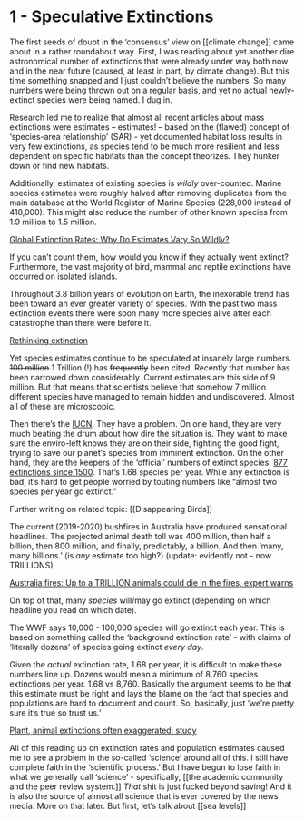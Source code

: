 # 1 - Speculative Extinctions

The first seeds of doubt in the ‘consensus’ view on [[climate change]] came about in a rather roundabout way. First, I was reading about yet another dire astronomical number of extinctions that were already under way both now and in the near future (caused, at least in part, by climate change). But this time something snapped and I just couldn’t believe the numbers. So many numbers were being thrown out on a regular basis, and yet no actual newly-extinct species were being named. I dug in.

Research led me to realize that almost all recent articles about mass extinctions were estimates – estimates! – based on the (flawed) concept of ‘species-area relationship’ (SAR) - yet documented habitat loss results in very few extinctions, as species tend to be much more resilient and less dependent on specific habitats than the concept theorizes. They hunker down or find new habitats.

Additionally, estimates of existing species is *wildly* over-counted. Marine species estimates were roughly halved after removing duplicates from the main database at the World Register of Marine Species (228,000 instead of 418,000). This might also reduce the number of other known species from 1.9 million to 1.5 million.

[Global Extinction Rates: Why Do Estimates Vary So Wildly?](https://e360.yale.edu/features/global_extinction_rates_why_do_estimates_vary_so_wildly)

If you can’t count them, how would you know if they actually went extinct? Furthermore, the vast majority of bird, mammal and reptile extinctions have occurred on isolated islands.

Throughout 3.8 billion years of evolution on Earth, the inexorable trend has been toward an ever greater variety of species. With the past two mass extinction events there were soon many more species alive after each catastrophe than there were before it.

[Rethinking extinction](https://aeon.co/essays/we-are-not-edging-up-to-a-mass-extinction)

Yet species estimates continue to be speculated at insanely large numbers. ~~100 million~~ 1 Trillion (!) has ~~frequently~~ been cited. Recently that number has been narrowed down considerably. Current estimates are this side of 9 million. But that means that scientists believe that somehow 7 million different species have managed to remain hidden and undiscovered. Almost all of these are microscopic.

Then there’s the [IUCN](https://iucn.org/). They have a problem. On one hand, they are very much beating the drum about how dire the situation is. They want to make sure the enviro-left knows they are on their side, fighting the good fight, trying to save our planet’s species from imminent extinction. On the other hand, they are the keepers of the ‘official’ numbers of extinct species. [877 extinctions since 1500](https://www.iucn.org/news/species/201912/species-recoveries-bring-hope-amidst-biodiversity-crisis-iucn-red-list). That’s 1.68 species per year. While any extinction is bad, it’s hard to get people worried by touting numbers like “almost two species per year go extinct.”

Further writing on related topic: [[Disappearing Birds]]

The current (2019-2020) bushfires in Australia have produced sensational headlines. The projected animal death toll was 400 million, then half a billion, then 800 million, and finally, predictably, a billion. And then ‘many, many billions.’ (is *any* estimate too high?) (update: evidently not - now TRILLIONS)

[Australia fires: Up to a TRILLION animals could die in the fires, expert warns](https://www.express.co.uk/news/science/1226034/australia-fires-how-many-animals-have-died-in-australia-australia-koalas-dead)

On top of that, many *species* will/may go extinct (depending on which headline you read on which date).

The WWF says 10,000 - 100,000 species will go extinct each year. This is based on something called the ‘background extinction rate’ - with claims of ‘literally dozens’ of species going extinct *every day*.

Given the *actual* extinction rate, 1.68 per year, it is difficult to make these numbers line up. Dozens would mean a minimum of 8,760 species extinctions per year. 1.68 vs 8,760. Basically the argument seems to be that this estimate must be right and lays the blame on the fact that species and populations are hard to document and count. So, basically, just ‘we’re pretty sure it’s true so trust us.’

[Plant, animal extinctions often exaggerated: study](https://www.reuters.com/article/us-extinctions/plant-animal-extinctions-often-exaggerated-study-idUSTRE74H5D620110518)

All of this reading up on extinction rates and population estimates caused me to see a problem in the so-called ‘science’ around all of this. I still have complete faith in the ‘scientific process.’ But I have begun to lose faith in what we generally call ‘science’ - specifically, [[the academic community and the peer review system.]] *That* shit is just fucked beyond saving! And it is also the source of almost all science that is ever covered by the news media. More on that later. But first, let’s talk about [[sea levels]]